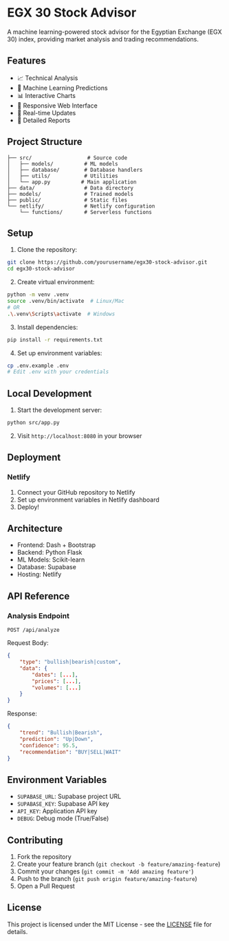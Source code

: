 # EGX 30 Stock Advisor

A machine learning-powered stock advisor for the Egyptian Exchange (EGX 30) index, providing market analysis and trading recommendations.

## Features

- 📈 Technical Analysis
- 🤖 Machine Learning Predictions
- 📊 Interactive Charts
- 📱 Responsive Web Interface
- 🔄 Real-time Updates
- 📝 Detailed Reports

## Project Structure

```
├── src/                  # Source code
│   ├── models/          # ML models
│   ├── database/        # Database handlers
│   ├── utils/           # Utilities
│   └── app.py          # Main application
├── data/                # Data directory
├── models/              # Trained models
├── public/              # Static files
└── netlify/             # Netlify configuration
    └── functions/       # Serverless functions
```

## Setup

1. Clone the repository:
```bash
git clone https://github.com/yourusername/egx30-stock-advisor.git
cd egx30-stock-advisor
```

2. Create virtual environment:
```bash
python -m venv .venv
source .venv/bin/activate  # Linux/Mac
# OR
.\.venv\Scripts\activate  # Windows
```

3. Install dependencies:
```bash
pip install -r requirements.txt
```

4. Set up environment variables:
```bash
cp .env.example .env
# Edit .env with your credentials
```

## Local Development

1. Start the development server:
```bash
python src/app.py
```

2. Visit `http://localhost:8080` in your browser

## Deployment

### Netlify

1. Connect your GitHub repository to Netlify
2. Set up environment variables in Netlify dashboard
3. Deploy!

## Architecture

- Frontend: Dash + Bootstrap
- Backend: Python Flask
- ML Models: Scikit-learn
- Database: Supabase
- Hosting: Netlify

## API Reference

### Analysis Endpoint

```http
POST /api/analyze
```

Request Body:
```json
{
    "type": "bullish|bearish|custom",
    "data": {
        "dates": [...],
        "prices": [...],
        "volumes": [...]
    }
}
```

Response:
```json
{
    "trend": "Bullish|Bearish",
    "prediction": "Up|Down",
    "confidence": 95.5,
    "recommendation": "BUY|SELL|WAIT"
}
```

## Environment Variables

- `SUPABASE_URL`: Supabase project URL
- `SUPABASE_KEY`: Supabase API key
- `API_KEY`: Application API key
- `DEBUG`: Debug mode (True/False)

## Contributing

1. Fork the repository
2. Create your feature branch (`git checkout -b feature/amazing-feature`)
3. Commit your changes (`git commit -m 'Add amazing feature'`)
4. Push to the branch (`git push origin feature/amazing-feature`)
5. Open a Pull Request

## License

This project is licensed under the MIT License - see the [LICENSE](LICENSE) file for details.